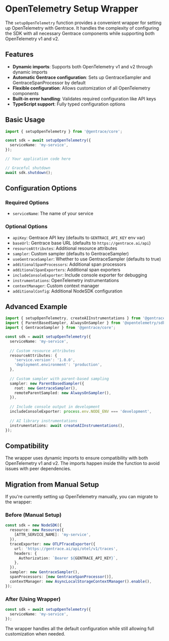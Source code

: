 # OpenTelemetry Setup Wrapper

The `setupOpenTelemetry` function provides a convenient wrapper for setting up OpenTelemetry with Gentrace. It handles the complexity of configuring the SDK with all necessary Gentrace components while supporting both OpenTelemetry v1 and v2.

## Features

- **Dynamic imports**: Supports both OpenTelemetry v1 and v2 through dynamic imports
- **Automatic Gentrace configuration**: Sets up GentraceSampler and GentraceSpanProcessor by default
- **Flexible configuration**: Allows customization of all OpenTelemetry components
- **Built-in error handling**: Validates required configuration like API keys
- **TypeScript support**: Fully typed configuration options

## Basic Usage

```typescript
import { setupOpenTelemetry } from '@gentrace/core';

const sdk = await setupOpenTelemetry({
  serviceName: 'my-service',
});

// Your application code here

// Graceful shutdown
await sdk.shutdown();
```

## Configuration Options

### Required Options

- `serviceName`: The name of your service

### Optional Options

- `apiKey`: Gentrace API key (defaults to `GENTRACE_API_KEY` env var)
- `baseUrl`: Gentrace base URL (defaults to `https://gentrace.ai/api`)
- `resourceAttributes`: Additional resource attributes
- `sampler`: Custom sampler (defaults to GentraceSampler)
- `useGentraceSampler`: Whether to use GentraceSampler (defaults to true)
- `additionalSpanProcessors`: Additional span processors
- `additionalSpanExporters`: Additional span exporters
- `includeConsoleExporter`: Include console exporter for debugging
- `instrumentations`: OpenTelemetry instrumentations
- `contextManager`: Custom context manager
- `additionalConfig`: Additional NodeSDK configuration

## Advanced Example

```typescript
import { setupOpenTelemetry, createAIInstrumentations } from '@gentrace/core';
import { ParentBasedSampler, AlwaysOnSampler } from '@opentelemetry/sdk-trace-base';
import { GentraceSampler } from '@gentrace/core';

const sdk = await setupOpenTelemetry({
  serviceName: 'my-service',
  
  // Custom resource attributes
  resourceAttributes: {
    'service.version': '1.0.0',
    'deployment.environment': 'production',
  },
  
  // Custom sampler with parent-based sampling
  sampler: new ParentBasedSampler({
    root: new GentraceSampler(),
    remoteParentSampled: new AlwaysOnSampler(),
  }),
  
  // Include console output in development
  includeConsoleExporter: process.env.NODE_ENV === 'development',
  
  // AI library instrumentations
  instrumentations: await createAIInstrumentations(),
});
```

## Compatibility

The wrapper uses dynamic imports to ensure compatibility with both OpenTelemetry v1 and v2. The imports happen inside the function to avoid issues with peer dependencies.

## Migration from Manual Setup

If you're currently setting up OpenTelemetry manually, you can migrate to the wrapper:

### Before (Manual Setup)
```typescript
const sdk = new NodeSDK({
  resource: new Resource({
    [ATTR_SERVICE_NAME]: 'my-service',
  }),
  traceExporter: new OTLPTraceExporter({
    url: 'https://gentrace.ai/api/otel/v1/traces',
    headers: {
      Authorization: `Bearer ${GENTRACE_API_KEY}`,
    },
  }),
  sampler: new GentraceSampler(),
  spanProcessors: [new GentraceSpanProcessor()],
  contextManager: new AsyncLocalStorageContextManager().enable(),
});
```

### After (Using Wrapper)
```typescript
const sdk = await setupOpenTelemetry({
  serviceName: 'my-service',
});
```

The wrapper handles all the default configuration while still allowing full customization when needed.